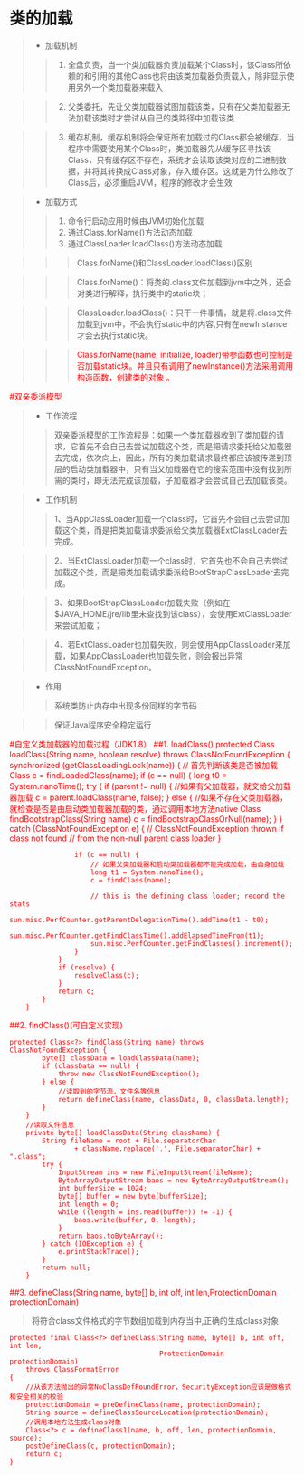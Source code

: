 # 类的加载
> + 加载机制
> > 1. 全盘负责，当一个类加载器负责加载某个Class时，该Class所依赖的和引用的其他Class也将由该类加载器负责载入，除非显示使用另外一个类加载器来载入

> > 2. 父类委托，先让父类加载器试图加载该类，只有在父类加载器无法加载该类时才尝试从自己的类路径中加载该类

> > 3. 缓存机制，缓存机制将会保证所有加载过的Class都会被缓存，当程序中需要使用某个Class时，类加载器先从缓存区寻找该Class，只有缓存区不存在，系统才会读取该类对应的二进制数据，并将其转换成Class对象，存入缓存区。这就是为什么修改了Class后，必须重启JVM，程序的修改才会生效


> + 加载方式
> > 1. 命令行启动应用时候由JVM初始化加载
> > 2. 通过Class.forName()方法动态加载
> > 3. 通过ClassLoader.loadClass()方法动态加载


> > > Class.forName()和ClassLoader.loadClass()区别

> > > Class.forName()：将类的.class文件加载到jvm中之外，还会对类进行解释，执行类中的static块；

> > > ClassLoader.loadClass()：只干一件事情，就是将.class文件加载到jvm中，不会执行static中的内容,只有在newInstance才会去执行static块。

> > > <font color=red>Class.forName(name, initialize, loader)带参函数也可控制是否加载static块。并且只有调用了newInstance()方法采用调用构造函数，创建类的对象 。

#双亲委派模型
> + 工作流程
> > 双亲委派模型的工作流程是：如果一个类加载器收到了类加载的请求，它首先不会自己去尝试加载这个类，而是把请求委托给父加载器去完成，依次向上，因此，所有的类加载请求最终都应该被传递到顶层的启动类加载器中，只有当父加载器在它的搜索范围中没有找到所需的类时，即无法完成该加载，子加载器才会尝试自己去加载该类。

> + 工作机制
> > 1、当AppClassLoader加载一个class时，它首先不会自己去尝试加载这个类，而是把类加载请求委派给父类加载器ExtClassLoader去完成。

> > 2、当ExtClassLoader加载一个class时，它首先也不会自己去尝试加载这个类，而是把类加载请求委派给BootStrapClassLoader去完成。

> > 3、如果BootStrapClassLoader加载失败（例如在$JAVA_HOME/jre/lib里未查找到该class），会使用ExtClassLoader来尝试加载；

> > 4、若ExtClassLoader也加载失败，则会使用AppClassLoader来加载，如果AppClassLoader也加载失败，则会报出异常ClassNotFoundException。

> + 作用
> > 系统类防止内存中出现多份同样的字节码


> > 保证Java程序安全稳定运行

#自定义类加载器的加载过程（JDK1.8）
##1. loadClass()
	protected Class<?> loadClass(String name, boolean resolve)
	        throws ClassNotFoundException
	    {
	        synchronized (getClassLoadingLock(name)) {
	            // 首先判断该类是否被加载
	            Class<?> c = findLoadedClass(name);
	            if (c == null) {
	                long t0 = System.nanoTime();
	                try {
	                    if (parent != null) {
							//如果有父加载器，就交给父加载器加载
	                        c = parent.loadClass(name, false);
	                    } else {
							//如果不存在父类加载器，就检查是否是由启动类加载器加载的类，通过调用本地方法native Class findBootstrapClass(String name)
	                        c = findBootstrapClassOrNull(name);
	                    }
	                } catch (ClassNotFoundException e) {
	                    // ClassNotFoundException thrown if class not found
	                    // from the non-null parent class loader
	                }
	
	                if (c == null) {
	                    // 如果父类加载器和启动类加载器都不能完成加载，由自身加载
	                    long t1 = System.nanoTime();
	                    c = findClass(name);
	
	                    // this is the defining class loader; record the stats
	                    sun.misc.PerfCounter.getParentDelegationTime().addTime(t1 - t0);
	                    sun.misc.PerfCounter.getFindClassTime().addElapsedTimeFrom(t1);
	                    sun.misc.PerfCounter.getFindClasses().increment();
	                }
	            }
	            if (resolve) {
	                resolveClass(c);
	            }
	            return c;
	        }
	    }
##2. findClass()(可自定义实现)

	protected Class<?> findClass(String name) throws ClassNotFoundException {
	        byte[] classData = loadClassData(name);
	        if (classData == null) {
	            throw new ClassNotFoundException();
	        } else {
				//读取到的字节流，文件名等信息
	            return defineClass(name, classData, 0, classData.length);
	        }
	    }
		//读取文件信息
	    private byte[] loadClassData(String className) {
	        String fileName = root + File.separatorChar
	                + className.replace('.', File.separatorChar) + ".class";
	        try {
	            InputStream ins = new FileInputStream(fileName);
	            ByteArrayOutputStream baos = new ByteArrayOutputStream();
	            int bufferSize = 1024;
	            byte[] buffer = new byte[bufferSize];
	            int length = 0;
	            while ((length = ins.read(buffer)) != -1) {
	                baos.write(buffer, 0, length);
	            }
	            return baos.toByteArray();
	        } catch (IOException e) {
	            e.printStackTrace();
	        }
	        return null;
	    }

##3. defineClass(String name, byte[] b, int off, int len,ProtectionDomain protectionDomain)
> 将符合class文件格式的字节数组加载到内存当中,正确的生成class对象


    protected final Class<?> defineClass(String name, byte[] b, int off, int len,
                                         ProtectionDomain protectionDomain)
        throws ClassFormatError
    {
		//从该方法抛出的异常NoClassDefFoundError，SecurityException应该是做格式和安全相关的校验
        protectionDomain = preDefineClass(name, protectionDomain);
        String source = defineClassSourceLocation(protectionDomain);
		//调用本地方法生成class对象
        Class<?> c = defineClass1(name, b, off, len, protectionDomain, source);
        postDefineClass(c, protectionDomain);
        return c;
    }
